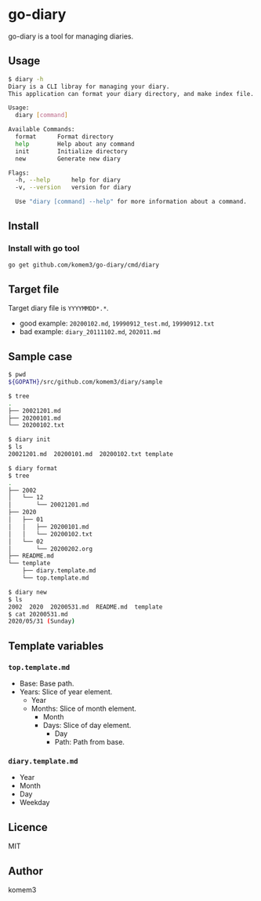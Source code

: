 # go-diary

go-diary is a tool for managing diaries.

## Usage

```sh
$ diary -h
Diary is a CLI libray for managing your diary.
This application can format your diary directory, and make index file.

Usage:
  diary [command]

Available Commands:
  format      Format directory
  help        Help about any command
  init        Initialize directory
  new         Generate new diary

Flags:
  -h, --help      help for diary
  -v, --version   version for diary

  Use "diary [command] --help" for more information about a command.
```

## Install

### Install with go tool

```sh
go get github.com/komem3/go-diary/cmd/diary
```

## Target file

Target diary file is `YYYYMMDD*.*`.

- good example: `20200102.md`, `19990912_test.md`, `19990912.txt`
- bad example: `diary_20111102.md`, `202011.md`

## Sample case

```sh
$ pwd
${GOPATH}/src/github.com/komem3/diary/sample

$ tree
.
├── 20021201.md
├── 20200101.md
└── 20200102.txt

$ diary init
$ ls
20021201.md  20200101.md  20200102.txt template

$ diary format
$ tree
.
├── 2002
│   └── 12
│       └── 20021201.md
├── 2020
│   ├── 01
│   │   ├── 20200101.md
│   │   └── 20200102.txt
│   └── 02
│       └── 20200202.org
├── README.md
└── template
    ├── diary.template.md
    └── top.template.md

$ diary new
$ ls
2002  2020  20200531.md  README.md  template
$ cat 20200531.md
2020/05/31 (Sunday)
```

## Template variables

### `top.template.md`

- Base: Base path.
- Years: Slice of year element.
  - Year
  - Months: Slice of month element.
    - Month
    - Days: Slice of day element.
      - Day
      - Path: Path from base.

### `diary.template.md`

- Year
- Month
- Day
- Weekday

## Licence

MIT

## Author

komem3
